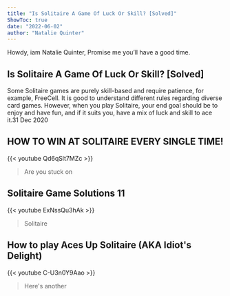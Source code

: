```yaml
---
title: "Is Solitaire A Game Of Luck Or Skill? [Solved]"
ShowToc: true 
date: "2022-06-02"
author: "Natalie Quinter" 
---
```


Howdy, iam Natalie Quinter, Promise me you’ll have a good time.
## Is Solitaire A Game Of Luck Or Skill? [Solved]
Some Solitaire games are purely skill-based and require patience, for example, FreeCell. It is good to understand different rules regarding diverse card games. However, when you play Solitaire, your end goal should be to enjoy and have fun, and if it suits you, have a mix of luck and skill to ace it.31 Dec 2020

## HOW TO WIN AT SOLITAIRE EVERY SINGLE TIME!
{{< youtube Qd6qSlt7MZc >}}
>Are you stuck on 

## Solitaire Game Solutions 11
{{< youtube ExNssQu3hAk >}}
>Solitaire

## How to play Aces Up Solitaire (AKA Idiot's Delight)
{{< youtube C-U3n0Y9Aao >}}
>Here's another 

